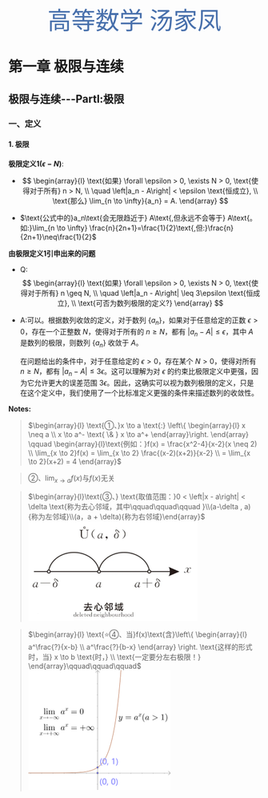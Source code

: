 <center style="font-family: 华文新魏"><font size="12px" color="#4870ac">高等数学 汤家凤</font></center>

# 第一章 极限与连续

## 极限与连续---PartⅠ:极限

### 一、定义

#### 1. 极限

**极限定义1($\epsilon - N$)**:

- $$
  \begin{array}{l}
  \text{如果} \forall \epsilon > 0, \exists N > 0, \text{使得对于所有} n > N, 
  \\
  \quad \left|a_n - A\right| < \epsilon \text{恒成立}, 
  \\
  \text{那么} \lim_{n \to \infty}{a_n} = A.
  \end{array}
  $$
  
- $\text{公式中的}a_n\text{会无限趋近于} A\text{,但永远不会等于} A\text{。如:}\lim_{n \to \infty} \frac{n}{2n+1}=\frac{1}{2}\text{,但:}\frac{n}{2n+1}\neq\frac{1}{2}$

**由极限定义1引申出来的问题**

- Q:
$$
\begin{array}{l}
        \text{如果} \forall \epsilon > 0, \exists N > 0, \text{使得对于所有} n \geq N, 
      \\
      \quad \left|a_n - A\right| \leq 3\epsilon \text{恒成立}, 
      \\
      \text{可否为数列极限的定义?}
      \end{array}
$$

- A:可以。根据数列收敛的定义，对于数列 $\{a_n\}$，如果对于任意给定的正数 $\epsilon > 0$，存在一个正整数 $N$，使得对于所有的 $n \geq N$，都有 $|a_n - A| \leq \epsilon$，其中 $A$ 是数列的极限，则数列 $\{a_n\}$ 收敛于 $A$。

  在问题给出的条件中，对于任意给定的 $\epsilon > 0$，存在某个 $N > 0$，使得对所有 $n \geq N$，都有 $|a_n - A| \leq 3\epsilon$。这可以理解为对 $\epsilon$ 的约束比极限定义中更强，因为它允许更大的误差范围 $3\epsilon$。因此，这确实可以视为数列极限的定义，只是在这个定义中，我们使用了一个比标准定义更强的条件来描述数列的收敛性。

**Notes:**

> $\begin{array}{l} \text{①、}x \to a \text{:} \left\{ \begin{array}{l} x \neq a \\ x \to a^- \text{ \& } x \to a^+ \end{array}\right. \end{array} \qquad  \begin{array}{l}\text{例如：}f(x) = \frac{x^2-4}{x-2}(x \neq 2) \\ \lim_{x \to 2}f(x) = \lim_{x \to 2} \frac{(x-2)(x+2)}{x-2} \\ = \lim_{x \to 2}(x+2) = 4 \end{array}$

> $\text{②、} \lim_{x \to a}{f(x)} \text{与}f(x)\text{无关}$

> $\begin{array}{l}\text{③、} \text{取值范围：}0 < \left|x - a\right| < \delta \text{称为去心邻域，其中\qquad\qquad\qquad }\\(a-\delta , a){称为左邻域}\\(a，a + \delta){称为右邻域}\end{array}$ <img src="./%E9%AB%98%E7%AD%89%E6%95%B0%E5%AD%A6(%E6%B1%A4%E5%AE%B6%E5%87%A4).assets/189aa4b2-d6fb-4d8d-b3e5-9b1047d0659c.webp" alt="189aa4b2-d6fb-4d8d-b3e5-9b1047d0659c" style="zoom:33%;" />
>


> $\begin{array}{l} \text{⭐④、当}f(x)\text{含}\left\{ \begin{array}{l} a^\frac{?}{x-b} \\ a^\frac{?}{b-x} \end{array} \right. \text{这样的形式时，当} x \to b \text{时，} \\ \text{一定要分左右极限！} \end{array}\qquad\qquad\qquad$<img src="./%E9%AB%98%E7%AD%89%E6%95%B0%E5%AD%A6(%E6%B1%A4%E5%AE%B6%E5%87%A4).assets/image-20240704174157700.png" alt="image-20240704174157700" style="zoom:50%;" />









